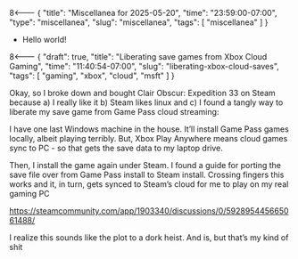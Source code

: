 8<--- { "title": "Miscellanea for 2025-05-20", "time": "23:59:00-07:00", "type": "miscellanea", "slug": "miscellanea", "tags": [ "miscellanea" ] }

- Hello world!


8<--- { "draft": true, "title": "Liberating save games from Xbox Cloud Gaming", "time": "11:40:54-07:00", "slug": "liberating-xbox-cloud-saves", "tags": [ "gaming", "xbox", "cloud", "msft" ] }

Okay, so I broke down and bought Clair Obscur: Expedition 33 on Steam because a) I really like it b) Steam likes linux and c) I found a tangly way to liberate my save game from Game Pass cloud streaming:

I have one last Windows machine in the house. It’ll install Game Pass games locally, albeit playing terribly. But, Xbox Play Anywhere means cloud games sync to PC - so that gets the save data to my laptop drive.

Then, I install the game again under Steam. I found a guide for porting the save file over from Game Pass install to Steam install. Crossing fingers this works and it, in turn, gets synced to Steam’s cloud for me to play on my real gaming PC

https://steamcommunity.com/app/1903340/discussions/0/592895445665061488/

I realize this sounds like the plot to a dork heist. And is, but that’s my kind of shit